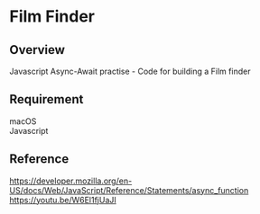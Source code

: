 # Film Finder

## Overview

Javascript Async-Await practise - Code for building a Film finder

## Requirement

macOS<br>
Javascript

## Reference

https://developer.mozilla.org/en-US/docs/Web/JavaScript/Reference/Statements/async_function<br>
https://youtu.be/W6El1fjUaJI